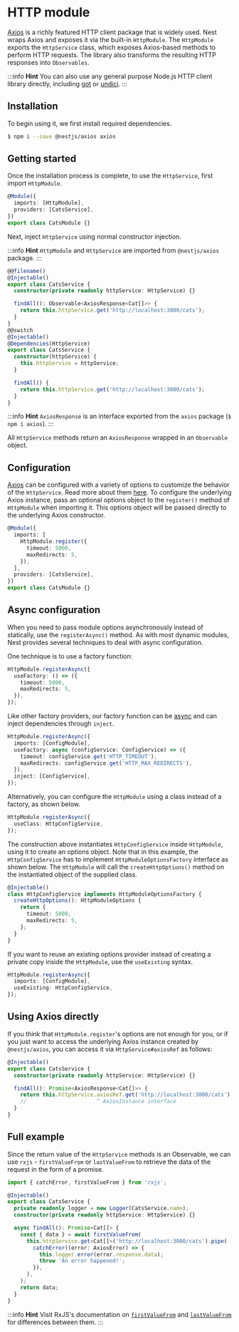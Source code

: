 # HTTP module

[Axios](https://github.com/axios/axios) is a richly featured HTTP client package that is widely used. Nest wraps Axios and exposes it via the built-in `HttpModule`. The `HttpModule` exports the `HttpService` class, which exposes Axios-based methods to perform HTTP requests. The library also transforms the resulting HTTP responses into `Observables`.

:::info **Hint**
You can also use any general purpose Node.js HTTP client library directly, including [got](https://github.com/sindresorhus/got) or [undici](https://github.com/nodejs/undici).
:::

## Installation

To begin using it, we first install required dependencies.

```bash
$ npm i --save @nestjs/axios axios
```

## Getting started

Once the installation process is complete, to use the `HttpService`, first import `HttpModule`.

```typescript
@Module({
  imports: [HttpModule],
  providers: [CatsService],
})
export class CatsModule {}
```

Next, inject `HttpService` using normal constructor injection.

:::info **Hint**
`HttpModule` and `HttpService` are imported from `@nestjs/axios` package.
:::

```typescript
@@filename()
@Injectable()
export class CatsService {
  constructor(private readonly httpService: HttpService) {}

  findAll(): Observable<AxiosResponse<Cat[]>> {
    return this.httpService.get('http://localhost:3000/cats');
  }
}
@@switch
@Injectable()
@Dependencies(HttpService)
export class CatsService {
  constructor(httpService) {
    this.httpService = httpService;
  }

  findAll() {
    return this.httpService.get('http://localhost:3000/cats');
  }
}
```

:::info **Hint**
`AxiosResponse` is an interface exported from the `axios` package (`$ npm i axios`).
:::

All `HttpService` methods return an `AxiosResponse` wrapped in an `Observable` object.

## Configuration

[Axios](https://github.com/axios/axios) can be configured with a variety of options to customize the behavior of the `HttpService`. Read more about them [here](https://github.com/axios/axios#request-config). To configure the underlying Axios instance, pass an optional options object to the `register()` method of `HttpModule` when importing it. This options object will be passed directly to the underlying Axios constructor.

```typescript
@Module({
  imports: [
    HttpModule.register({
      timeout: 5000,
      maxRedirects: 5,
    }),
  ],
  providers: [CatsService],
})
export class CatsModule {}
```

## Async configuration

When you need to pass module options asynchronously instead of statically, use the `registerAsync()` method. As with most dynamic modules, Nest provides several techniques to deal with async configuration.

One technique is to use a factory function:

```typescript
HttpModule.registerAsync({
  useFactory: () => ({
    timeout: 5000,
    maxRedirects: 5,
  }),
});
```

Like other factory providers, our factory function can be [async](https://docs.nestjs.com/fundamentals/custom-providers#factory-providers-usefactory) and can inject dependencies through `inject`.

```typescript
HttpModule.registerAsync({
  imports: [ConfigModule],
  useFactory: async (configService: ConfigService) => ({
    timeout: configService.get('HTTP_TIMEOUT'),
    maxRedirects: configService.get('HTTP_MAX_REDIRECTS'),
  }),
  inject: [ConfigService],
});
```

Alternatively, you can configure the `HttpModule` using a class instead of a factory, as shown below.

```typescript
HttpModule.registerAsync({
  useClass: HttpConfigService,
});
```

The construction above instantiates `HttpConfigService` inside `HttpModule`, using it to create an options object. Note that in this example, the `HttpConfigService` has to implement `HttpModuleOptionsFactory` interface as shown below. The `HttpModule` will call the `createHttpOptions()` method on the instantiated object of the supplied class.

```typescript
@Injectable()
class HttpConfigService implements HttpModuleOptionsFactory {
  createHttpOptions(): HttpModuleOptions {
    return {
      timeout: 5000,
      maxRedirects: 5,
    };
  }
}
```

If you want to reuse an existing options provider instead of creating a private copy inside the `HttpModule`, use the `useExisting` syntax.

```typescript
HttpModule.registerAsync({
  imports: [ConfigModule],
  useExisting: HttpConfigService,
});
```

## Using Axios directly

If you think that `HttpModule.register`'s options are not enough for you, or if you just want to access the underlying Axios instance created by `@nestjs/axios`, you can access it via `HttpService#axiosRef` as follows:

```typescript
@Injectable()
export class CatsService {
  constructor(private readonly httpService: HttpService) {}

  findAll(): Promise<AxiosResponse<Cat[]>> {
    return this.httpService.axiosRef.get('http://localhost:3000/cats');
    //                      ^ AxiosInstance interface
  }
}
```

## Full example

Since the return value of the `HttpService` methods is an Observable, we can use `rxjs` - `firstValueFrom` or `lastValueFrom` to retrieve the data of the request in the form of a promise.

```typescript
import { catchError, firstValueFrom } from 'rxjs';

@Injectable()
export class CatsService {
  private readonly logger = new Logger(CatsService.name);
  constructor(private readonly httpService: HttpService) {}

  async findAll(): Promise<Cat[]> {
    const { data } = await firstValueFrom(
      this.httpService.get<Cat[]>('http://localhost:3000/cats').pipe(
        catchError((error: AxiosError) => {
          this.logger.error(error.response.data);
          throw 'An error happened!';
        }),
      ),
    );
    return data;
  }
}
```

:::info **Hint**
Visit RxJS's documentation on [`firstValueFrom`](https://rxjs.dev/api/index/function/firstValueFrom) and [`lastValueFrom`](https://rxjs.dev/api/index/function/lastValueFrom) for differences between them.
:::
